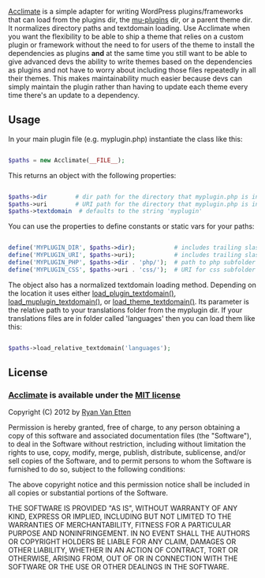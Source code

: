 [Acclimate](https://github.com/ryanve/acclimate) is a simple adapter for writing WordPress plugins/frameworks that can load from the plugins dir, the [mu-plugins](http://codex.wordpress.org/Must_Use_Plugins) dir, or a parent theme dir. It normalizes directory paths and textdomain loading. Use Acclimate when you want the flexibility to be able to ship a theme that relies on a custom plugin or framework without the need to for users of the theme to install the dependencies as plugins **and** at the same time you still want to be able to give advanced devs the ability to write themes based on the dependencies as plugins and not have to worry about including those files repeatedly in all their themes. This makes maintainability much easier because devs can simply maintain the plugin rather than having to update each theme every time there's an update to a dependency.

## Usage

In your main plugin file (e.g. myplugin.php) instantiate the class like this:

```php

$paths = new Acclimate(__FILE__);
```

This returns an object with the following properties:

```php

$paths->dir        # dir path for the directory that myplugin.php is in
$paths->uri        # URI path for the directory that myplugin.php is in
$paths->textdomain  # defaults to the string 'myplugin'
```

You can use the properties to define constants or static vars for your paths:

```php

define('MYPLUGIN_DIR', $paths->dir);           # includes trailing slash
define('MYPLUGIN_URI', $paths->uri);           # includes trailing slash
define('MYPLUGIN_PHP', $paths->dir . 'php/');  # path to php subfolder
define('MYPLUGIN_CSS', $paths->uri . 'css/');  # URI for css subfolder
```

The object also has a normalized textdomain loading method. Depending on the location it uses either [load_plugin_textdomain()](http://codex.wordpress.org/Function_Reference/load_plugin_textdomain), [load_muplugin_textdomain()](http://codex.wordpress.org/WPMU_Functions/load_muplugin_textdomain), or [load_theme_textdomain()](http://codex.wordpress.org/Function_Reference/load_theme_textdomain). Its parameter is the relative path to your translations folder from the myplugin dir. If your translations files are in folder called 'languages' then you can load them like this:

```php

$paths->load_relative_textdomain('languages');
```

## License

### [Acclimate](https://github.com/ryanve/acclimate) is available under the [MIT license](http://en.wikipedia.org/wiki/MIT_License)

Copyright (C) 2012 by [Ryan Van Etten](https://github.com/ryanve)

Permission is hereby granted, free of charge, to any person obtaining a copy
of this software and associated documentation files (the "Software"), to deal
in the Software without restriction, including without limitation the rights
to use, copy, modify, merge, publish, distribute, sublicense, and/or sell
copies of the Software, and to permit persons to whom the Software is
furnished to do so, subject to the following conditions:

The above copyright notice and this permission notice shall be included in
all copies or substantial portions of the Software.

THE SOFTWARE IS PROVIDED "AS IS", WITHOUT WARRANTY OF ANY KIND, EXPRESS OR
IMPLIED, INCLUDING BUT NOT LIMITED TO THE WARRANTIES OF MERCHANTABILITY,
FITNESS FOR A PARTICULAR PURPOSE AND NONINFRINGEMENT. IN NO EVENT SHALL THE
AUTHORS OR COPYRIGHT HOLDERS BE LIABLE FOR ANY CLAIM, DAMAGES OR OTHER
LIABILITY, WHETHER IN AN ACTION OF CONTRACT, TORT OR OTHERWISE, ARISING FROM,
OUT OF OR IN CONNECTION WITH THE SOFTWARE OR THE USE OR OTHER DEALINGS IN
THE SOFTWARE.